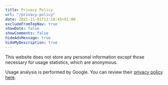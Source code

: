 ```yaml
---
title: Privacy Policy
url: "/privacy-policy"
date: 2021-11-01T13:18:45+01:00
excludeFromTopNav: true
showDate: false
showComments: false
hideAdsMessage: true
hideMyDescription: true
---
```


This website does not store any personal information except those necessary for usage statistics, which are anonymous.

Usage analysis is performed by Google. You can review their [privacy policy here](https://policies.google.com/privacy?hl=en-US).
